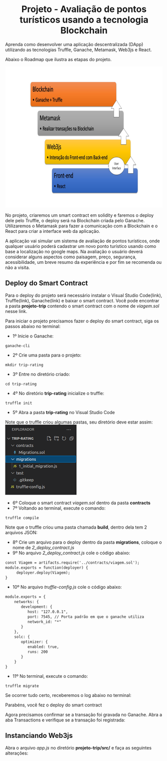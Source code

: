 <h1 align="center">Projeto - Avaliação de pontos turísticos usando a tecnologia Blockchain</h1>

Aprenda como desenvolver uma aplicação descentralizada (DApp) utilizando as tecnologias Truffle, Ganache, Metamask, Web3js e React.

Abaixo o Roadmap que ilustra as etapas do projeto.

<img src="Roadmap2.jpg" alt="roadmap" width="800" height="450">

No projeto, criaremos um smart contract em solidity e faremos o deploy dele pelo Truffle, o deploy será na Blockchain criada pelo Ganache.
Utilizaremos o Metamask para fazer a comunicação com a Blockchain e o React para criar a interface web da aplicação. 

A aplicação vai simular um sistema de avaliação de pontos turísticos, onde qualquer usuário poderá cadastrar um novo ponto turístico usando como base a localização no google maps. Na avaliação o usuário deverá considerar alguns aspectos como paisagem, preço, segurança, acessibilidade, um breve resumo da experiência e por fim se recomenda ou não a visita.


## Deploy do Smart Contract

Para o deploy do projeto será necessário instalar o Visual Studio Code(link), Truffle(link), Ganache(link) e baixar o smart contract.
Você pode encontrar a pasta **projeto-trip** contendo o smart contract com o nome de _viagem.sol_ nesse link. 

Para iniciar o projeto precisamos fazer o deploy do smart contract, siga os passos abaixo no terminal:

- 1º Inicie o Ganache:
```
ganache-cli
```
- 2º Crie uma pasta para o projeto:
```
mkdir trip-rating
```
- 3º Entre no diretório criado:
```
cd trip-rating
```
- 4º No diretório **trip-rating** inicialize o truffle:
```
truffle init
```
- 5º Abra a pasta **trip-rating** no Visual Studio Code

Note que o truffle criou algumas pastas, seu diretório deve estar assim:
<img src="print1.png" alt="print1">

- 6º Coloque o smart contract _viagem.sol_ dentro da pasta **contracts**
- 7º Voltando ao terminal, execute o comando:
```
truffle compile
```

Note que o truffle criou uma pasta chamada **build**, dentro dela tem 2 arquivos JSON: 


- 8º Crie um arquivo para o deploy dentro da pasta **migrations**, coloque o nome de _2_deploy_contract.js_
- 9º No arquivo _2_deploy_contract.js_ cole o código abaixo:
```
const Viagem = artifacts.require('../contracts/viagem.sol');
module.exports = function(deployer) {
     deployer.deploy(Viagem);
}
```
- 10º No arquivo _truffle-config.js_ cole o código abaixo:
```
module.exports = {
    networks: {
       development: {
          host: "127.0.0.1",
          port: 7545, // Porta padrão em que o ganache utiliza
          network_id: "*"
       }
    }, 
    solc: {
       optimizer: {
          enabled: true,
          runs: 200
       }
    }
}
```
- 11º No terminal, execute o comando:
```
truffle migrate
```

Se ocorrer tudo certo, receberemos o log abaixo no terminal:






Parabéns, você fez o deploy do smart contract

Agora precisamos confirmar se a transação foi gravada no Ganache. Abra a aba Transactions e verifique se a transação foi registrada:






## Instanciando Web3js

Abra o arquivo _app.js_ no diretório **projeto-trip/src/** e faça as seguintes alterações:






